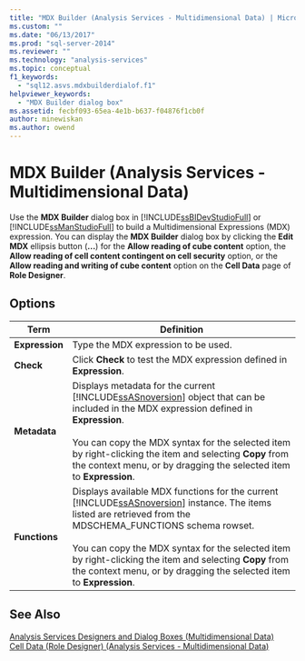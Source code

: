 ```yaml
---
title: "MDX Builder (Analysis Services - Multidimensional Data) | Microsoft Docs"
ms.custom: ""
ms.date: "06/13/2017"
ms.prod: "sql-server-2014"
ms.reviewer: ""
ms.technology: "analysis-services"
ms.topic: conceptual
f1_keywords: 
  - "sql12.asvs.mdxbuilderdialof.f1"
helpviewer_keywords: 
  - "MDX Builder dialog box"
ms.assetid: fecbf093-65ea-4e1b-b637-f04876f1cb0f
author: minewiskan
ms.author: owend
---
```

# MDX Builder (Analysis Services - Multidimensional Data)
  Use the **MDX Builder** dialog box in [!INCLUDE[ssBIDevStudioFull](../includes/ssbidevstudiofull-md.md)] or [!INCLUDE[ssManStudioFull](../includes/ssmanstudiofull-md.md)] to build a Multidimensional Expressions (MDX) expression. You can display the **MDX Builder** dialog box by clicking the **Edit MDX** ellipsis button (**...**) for the **Allow reading of cube content** option, the **Allow reading of cell content contingent on cell security** option, or the **Allow reading and writing of cube content** option on the **Cell Data** page of **Role Designer**.  
  
## Options  
  
|Term|Definition|  
|----------|----------------|  
|**Expression**|Type the MDX expression to be used.|  
|**Check**|Click **Check** to test the MDX expression defined in **Expression**.|  
|**Metadata**|Displays metadata for the current [!INCLUDE[ssASnoversion](../includes/ssasnoversion-md.md)] object that can be included in the MDX expression defined in **Expression**.<br /><br /> You can copy the MDX syntax for the selected item by right-clicking the item and selecting **Copy** from the context menu, or by dragging the selected item to **Expression**.|  
|**Functions**|Displays available MDX functions for the current [!INCLUDE[ssASnoversion](../includes/ssasnoversion-md.md)] instance. The items listed are retrieved from the MDSCHEMA_FUNCTIONS schema rowset.<br /><br /> You can copy the MDX syntax for the selected item by right-clicking the item and selecting **Copy** from the context menu, or by dragging the selected item to **Expression**.|  
  
## See Also  
 [Analysis Services Designers and Dialog Boxes &#40;Multidimensional Data&#41;](analysis-services-designers-and-dialog-boxes-multidimensional-data.md)   
 [Cell Data &#40;Role Designer&#41; &#40;Analysis Services - Multidimensional Data&#41;](https://msdn.microsoft.com/library/ms177279(v=sql.120).aspx)  
  
  
